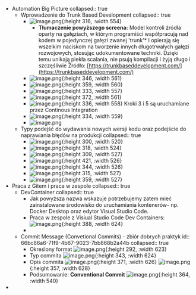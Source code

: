 - Automation Big Picture
  collapsed:: true
	- Wprowadzenie do Trunk Based Development
	  collapsed:: true
		- ![image.png](../assets/image_1723200178131_0.png){:height 316, :width 554}
			- **Tłumaczenie powyższego screena:**
			  Model kontroli źródła oparty na gałęziach, w którym programiści współpracują nad kodem w pojedynczej gałęzi zwanej 'trunk'*
			  I opierają się wszelkim naciskom na tworzenie innych długotrwałych gałęzi rozwojowych, stosując udokumentowane techniki.
			  Dzięki temu unikają piekła scalania, nie psują kompilacji i żyją długo i szczęśliwie
			  Źródło: [https://trunkbaseddevelopment.com/](https://trunkbaseddevelopment.com/)
		- ![image.png](../assets/image_1723200569389_0.png){:height 346, :width 561}
		- ![image.png](../assets/image_1723200733093_0.png){:height 359, :width 560}
		- ![image.png](../assets/image_1723200805330_0.png){:height 333, :width 557}
		- ![image.png](../assets/image_1723200948877_0.png){:height 372, :width 561}
		- ![image.png](../assets/image_1723201150730_0.png){:height 336, :width 558}
		  Kroki 3 i 5 są uruchamiane przez Continous Integration
		- ![image.png](../assets/image_1723201332562_0.png){:height 334, :width 559}
		- ![image.png](../assets/image_1723201396617_0.png)
	- Typy podejść do wydawania nowych wersji kodu oraz podejście do naprawiania błędów na produkcji
	  collapsed:: true
		- ![image.png](../assets/image_1723201898430_0.png){:height 300, :width 520}
		- ![image.png](../assets/image_1723201937726_0.png){:height 318, :width 524}
		- ![image.png](../assets/image_1723202000768_0.png){:height 309, :width 527}
		- ![image.png](../assets/image_1723202109784_0.png){:height 421, :width 526}
		- ![image.png](../assets/image_1723202215585_0.png){:height 344, :width 526}
		- ![image.png](../assets/image_1723202291515_0.png){:height 315, :width 527}
		- ![image.png](../assets/image_1723202369404_0.png){:height 359, :width 527}
- Praca z Gitem i praca w zespole
  collapsed:: true
	- DevContainer
	  collapsed:: true
		- Jak powyższa nazwa wskazuje potrzebujemy zatem mieć zainstalowane środowisko do uruchamiania kontenerów- np. Docker Desktop oraz edytor Visual Studio Code.
		- Praca w zespole z Visiual Studio Code Dev Containers:
		  ![image.png](../assets/image_1723626701773_0.png){:height 388, :width 624}
		-
	- Commit Message (Convetional Commits) - zbiór dobrych praktyk
	  id:: 66bc86a6-71f9-4b67-9023-7bb868b2a44b
	  collapsed:: true
		- Określony format
		  ![image.png](../assets/image_1723631791729_0.png){:height 292, :width 623}
		- Typ commita
		  ![image.png](../assets/image_1723631957747_0.png){:height 343, :width 624}
		- Opis commita
		  ![image.png](../assets/image_1723632097221_0.png){:height 371, :width 626}
		  ![image.png](../assets/image_1723632187162_0.png){:height 357, :width 628}
		- Podsumowanie: **Conventional Commit**
		  ![image.png](../assets/image_1723632287994_0.png){:height 364, :width 540}
-
